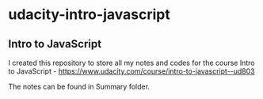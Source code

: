 ﻿# udacity-intro-javascript
## Intro to JavaScript
I created this repository to store all my notes and codes for the course Intro to JavaScript - https://www.udacity.com/course/intro-to-javascript--ud803

The notes can be found in Summary folder.
